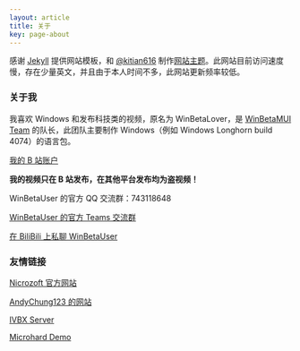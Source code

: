 ```yaml
---
layout: article
title: 关于
key: page-about
---
```


感谢 [Jekyll](https://jekyllrb.com/) 提供网站模板，和 [@kitian616](https://github.com/kitian616) 制作[网站主题](https://github.com/kitian616/jekyll-TeXt-theme)。此网站目前访问速度慢，存在少量英文，并且由于本人时间不多，此网站更新频率较低。

### 关于我

我喜欢 Windows 和发布科技类的视频，原名为 WinBetaLover，是 [WinBetaMUI Team](/winbetamui) 的队长，此团队主要制作 Windows（例如 Windows Longhorn build 4074）的语言包。

[我的 B 站账户](https://space.bilibili.com/410645610) 

**我的视频只在 B 站发布，在其他平台发布均为盗视频！**

WinBetaUser 的官方 QQ 交流群：743118648

[WinBetaUser 的官方 Teams 交流群](https://teams.live.com/l/invite/FEAmeoOdKfVGNvmNAE)

[在 BiliBili 上私聊 WinBetaUser](https://message.bilibili.com/#whisper/mid410645610)

### 友情链接

[Nicrozoft 官方网站](https://nicrozoft.github.io)

[AndyChung123 的网站](https://andychung123.github.io)

[IVBX Server](https://ivbxdata.github.io)

[Microhard Demo](https://microharddemo.github.io)
